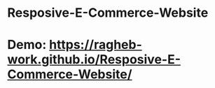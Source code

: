 # Resposive-E-Commerce-Website
# Demo:       https://ragheb-work.github.io/Resposive-E-Commerce-Website/
